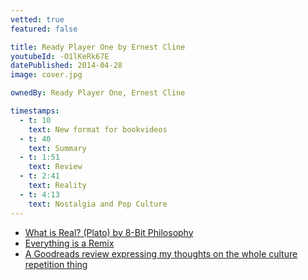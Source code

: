 ```yaml
---
vetted: true
featured: false

title: Ready Player One by Ernest Cline
youtubeId: -O1lKeRk67E
datePublished: 2014-04-28
image: cover.jpg

ownedBy: Ready Player One, Ernest Cline

timestamps:
  - t: 10
    text: New format for bookvideos
  - t: 40
    text: Summary
  - t: 1:51
    text: Review
  - t: 2:41
    text: Reality
  - t: 4:13
    text: Nostalgia and Pop Culture
---
```


- [What is Real? (Plato) by 8-Bit Philosophy](http://youtu.be/lVDaSgyi3xE)
- [Everything is a Remix](http://everythingisaremix.info/)
- [A Goodreads review expressing my thoughts on the whole culture repetition thing](https://www.goodreads.com/review/show/200552364)
